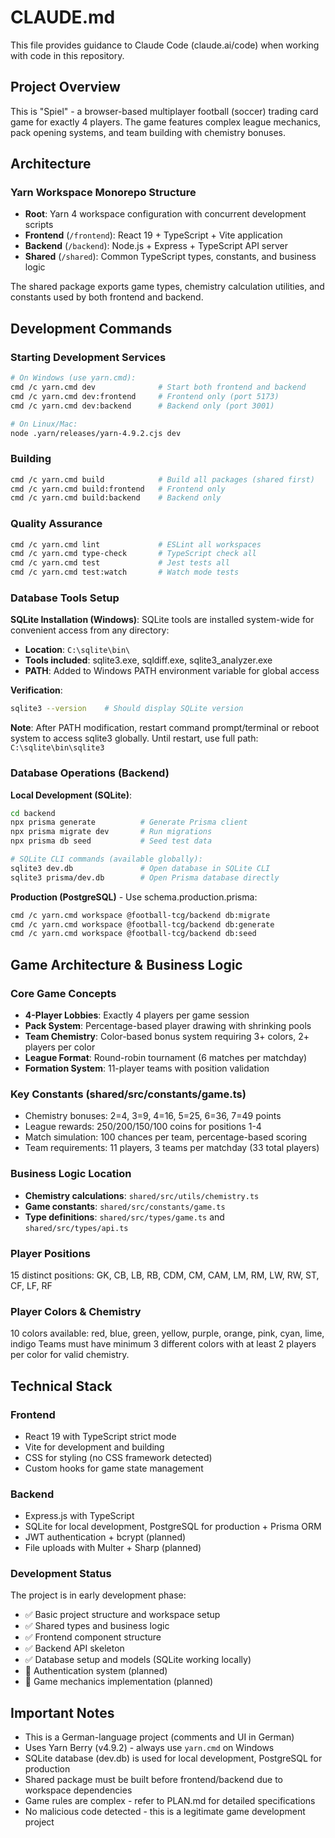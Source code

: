# CLAUDE.md

This file provides guidance to Claude Code (claude.ai/code) when working with code in this repository.

## Project Overview

This is "Spiel" - a browser-based multiplayer football (soccer) trading card game for exactly 4 players. The game features complex league mechanics, pack opening systems, and team building with chemistry bonuses.

## Architecture

### Yarn Workspace Monorepo Structure
- **Root**: Yarn 4 workspace configuration with concurrent development scripts
- **Frontend** (`/frontend`): React 19 + TypeScript + Vite application  
- **Backend** (`/backend`): Node.js + Express + TypeScript API server
- **Shared** (`/shared`): Common TypeScript types, constants, and business logic

The shared package exports game types, chemistry calculation utilities, and constants used by both frontend and backend.

## Development Commands

### Starting Development Services
```bash
# On Windows (use yarn.cmd):
cmd /c yarn.cmd dev              # Start both frontend and backend
cmd /c yarn.cmd dev:frontend     # Frontend only (port 5173)
cmd /c yarn.cmd dev:backend      # Backend only (port 3001)

# On Linux/Mac:
node .yarn/releases/yarn-4.9.2.cjs dev
```

### Building
```bash
cmd /c yarn.cmd build            # Build all packages (shared first)
cmd /c yarn.cmd build:frontend   # Frontend only
cmd /c yarn.cmd build:backend    # Backend only
```

### Quality Assurance
```bash
cmd /c yarn.cmd lint             # ESLint all workspaces
cmd /c yarn.cmd type-check       # TypeScript check all
cmd /c yarn.cmd test             # Jest tests all
cmd /c yarn.cmd test:watch       # Watch mode tests
```

### Database Tools Setup

**SQLite Installation (Windows)**:
SQLite tools are installed system-wide for convenient access from any directory:
- **Location**: `C:\sqlite\bin\`
- **Tools included**: sqlite3.exe, sqldiff.exe, sqlite3_analyzer.exe
- **PATH**: Added to Windows PATH environment variable for global access

**Verification**:
```bash
sqlite3 --version    # Should display SQLite version
```

**Note**: After PATH modification, restart command prompt/terminal or reboot system to access sqlite3 globally. 
Until restart, use full path: `C:\sqlite\bin\sqlite3`

### Database Operations (Backend)

**Local Development (SQLite)**:
```bash
cd backend
npx prisma generate          # Generate Prisma client
npx prisma migrate dev       # Run migrations
npx prisma db seed           # Seed test data

# SQLite CLI commands (available globally):
sqlite3 dev.db               # Open database in SQLite CLI
sqlite3 prisma/dev.db        # Open Prisma database directly
```

**Production (PostgreSQL)** - Use schema.production.prisma:
```bash
cmd /c yarn.cmd workspace @football-tcg/backend db:migrate
cmd /c yarn.cmd workspace @football-tcg/backend db:generate
cmd /c yarn.cmd workspace @football-tcg/backend db:seed
```

## Game Architecture & Business Logic

### Core Game Concepts
- **4-Player Lobbies**: Exactly 4 players per game session
- **Pack System**: Percentage-based player drawing with shrinking pools
- **Team Chemistry**: Color-based bonus system requiring 3+ colors, 2+ players per color
- **League Format**: Round-robin tournament (6 matches per matchday)
- **Formation System**: 11-player teams with position validation

### Key Constants (shared/src/constants/game.ts)
- Chemistry bonuses: 2=4, 3=9, 4=16, 5=25, 6=36, 7=49 points
- League rewards: 250/200/150/100 coins for positions 1-4
- Match simulation: 100 chances per team, percentage-based scoring
- Team requirements: 11 players, 3 teams per matchday (33 total players)

### Business Logic Location
- **Chemistry calculations**: `shared/src/utils/chemistry.ts`
- **Game constants**: `shared/src/constants/game.ts`
- **Type definitions**: `shared/src/types/game.ts` and `shared/src/types/api.ts`

### Player Positions
15 distinct positions: GK, CB, LB, RB, CDM, CM, CAM, LM, RM, LW, RW, ST, CF, LF, RF

### Player Colors & Chemistry
10 colors available: red, blue, green, yellow, purple, orange, pink, cyan, lime, indigo
Teams must have minimum 3 different colors with at least 2 players per color for valid chemistry.

## Technical Stack

### Frontend
- React 19 with TypeScript strict mode
- Vite for development and building
- CSS for styling (no CSS framework detected)
- Custom hooks for game state management

### Backend  
- Express.js with TypeScript
- SQLite for local development, PostgreSQL for production + Prisma ORM
- JWT authentication + bcrypt (planned)
- File uploads with Multer + Sharp (planned)

### Development Status
The project is in early development phase:
- ✅ Basic project structure and workspace setup
- ✅ Shared types and business logic
- ✅ Frontend component structure  
- ✅ Backend API skeleton
- ✅ Database setup and models (SQLite working locally)
- 📅 Authentication system (planned)
- 📅 Game mechanics implementation (planned)

## Important Notes

- This is a German-language project (comments and UI in German)
- Uses Yarn Berry (v4.9.2) - always use `yarn.cmd` on Windows
- SQLite database (dev.db) is used for local development, PostgreSQL for production
- Shared package must be built before frontend/backend due to workspace dependencies
- Game rules are complex - refer to PLAN.md for detailed specifications
- No malicious code detected - this is a legitimate game development project